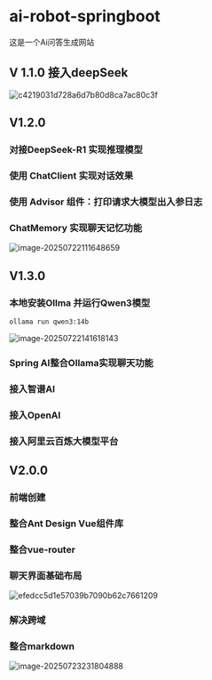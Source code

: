 # ai-robot-springboot
这是一个Ai问答生成网站

## V 1.1.0 接入deepSeek

![c4219031d728a6d7b80d8ca7ac80c3f](https://cdn.jsdelivr.net/gh/Withnoidea/images/c4219031d728a6d7b80d8ca7ac80c3f.png)

## V1.2.0

### 对接DeepSeek-R1 实现推理模型

### 使用 ChatClient 实现对话效果

### 使用 Advisor 组件：打印请求大模型出入参日志

### ChatMemory 实现聊天记忆功能

![image-20250722111648659](https://cdn.jsdelivr.net/gh/Withnoidea/images/image-20250722111648659.png)

## V1.3.0

### 本地安装Ollma 并运行Qwen3模型

```shell
ollama run qwen3:14b
```

![image-20250722141618143](https://cdn.jsdelivr.net/gh/Withnoidea/images/image-20250722141618143.png)

### Spring AI整合Ollama实现聊天功能

### 接入智谱AI

### 接入OpenAI

### 接入阿里云百炼大模型平台

## V2.0.0

### 前端创建

### 整合Ant Design Vue组件库

### 整合vue-router

### 聊天界面基础布局

![efedcc5d1e57039b7090b62c7661209](https://cdn.jsdelivr.net/gh/Withnoidea/images/efedcc5d1e57039b7090b62c7661209.png)

### 解决跨域

### 整合markdown

![image-20250723231804888](https://cdn.jsdelivr.net/gh/Withnoidea/images/image-20250723231804888.png)

